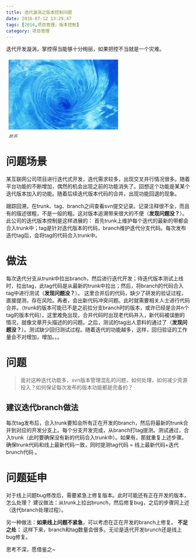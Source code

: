 ```yaml
---
title: 迭代漩涡之版本控制问题
date: 2016-07-12 13:29:47
tags: [2016,项目管理，版本控制]
category: 项目管理
---
```

迭代开发漩涡，掌控得当能够十分绚丽，如果把控不当就是一个灾难。

![](https://github.com/alanzhang211/blog-image/raw/master/2016/07/16%E6%8D%95%E8%8E%B7.JPG)

<!--more-->

# 问题场景
某互联网公司项目进行迭代式开发，迭代需求较多，出现交叉并行情况很多。随着平台功能的不断增加，偶然的机会出现之前的功能消失了。回想这个功能是某某个迭代版本加入的功能。随着后续迭代版本代码的合并，出现功能回退的现象。

跟踪回溯，在trunk、tag、branch之间查看svn提交记录。记录注释很不全，而且有的描述很粗，不是一般的粗。这对版本追溯带来很大的不便（**发现问题没？**）。
此公司的迭代版本控制是这样进展的：
首先trunk上维护每个迭代的最新的带都会合入trunk中；tag是针对迭代版本的代码，branch维护迭代分支代码。每次发布迭代tag后，会将tag的代码合入trunk中。

# 做法
每次迭代分支从trunk中拉出branch，然后进行迭代开发；待迭代版本测试上线时，拉出tag，此tag代码是从最新的trunk中拉出；然后，将branch的代码合入tag中进行测试（**发现问题没？**）。
这里合并后的代码，缺少了研发的验证过程，直接提测，存在风险。再者，会出新代码冲突问题。此时就需要相关人士进行代码合并。（trunk的版本可能已不是之前拉分支branch时的版本，或许已经是合并n个tag的版本代码）。这里难免出现，合并代码时出现老代码并入，新代码被误删的情况，就像文章开头描述的的问题。之后，测试的tag出人意料的通过了（**发现问题没？**）。测试缺少回归测试过程。随着迭代的功能越多，这样，回归验证的工作量会不对增加，增加。。。

# 问题
>面对这种迭代功能多，svn版本管理混乱的问题，如何处理，如何减少资源投入？如何保证每次发布的版本功能都是完备的？

## 建议迭代branch做法
每次tag发布后，合入trunk要知会所有正在开发的branch，然后将最新的trunk合并到对应的开发分支上。每个分支开发完成，从branch打tag提测。测试通过，合入trunk（此时要确保没有新的代码合入trunk中）。如果有，那就重复上述步骤。确保trunk代码和线上最新代码一致，同时提测tag代码 = 线上最新代码+迭代brunch代码 。

# 问题延申
对于线上问题bug修改后，需要紧急上修复版本。此时可能还有正在开发的版本，怎么处理？
建议做法：从trunk上拉出brunch，然后修复bug，之后的步骤同上述（迭代branch处理过程）。

另一种做法：**如果线上问题不紧急**，可以考虑在正在开发的branch上修复。
**不足之处：**
这样下来，branch和tag数量会很多。无论是迭代开发brunch还是线上bug修复。

思考不深，愿借鉴之~
